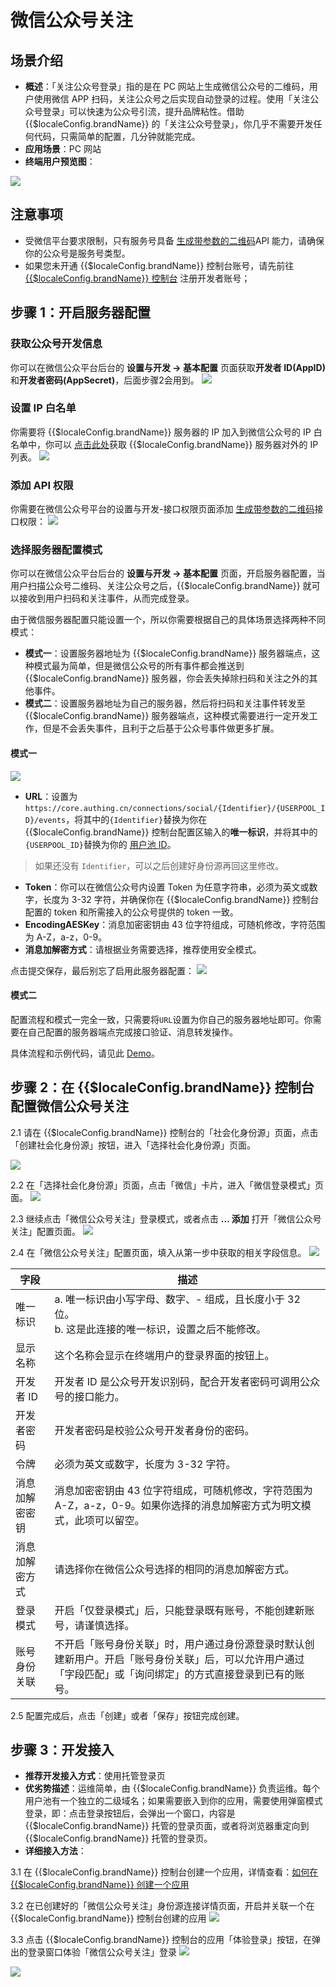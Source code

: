 # 微信公众号关注

<LastUpdated />

## 场景介绍

- **概述**：「关注公众号登录」指的是在 PC 网站上生成微信公众号的二维码，用户使用微信 APP 扫码，关注公众号之后实现自动登录的过程。使用「关注公众号登录」可以快速为公众号引流，提升品牌粘性。借助 {{$localeConfig.brandName}} 的「关注公众号登录」，你几乎不需要开发任何代码，只需简单的配置，几分钟就能完成。
- **应用场景**：PC 网站
- **终端用户预览图**：

![](./images/login-cn.jpg)

## 注意事项

- 受微信平台要求限制，只有服务号具备 [生成带参数的二维码](https://developers.weixin.qq.com/doc/offiaccount/Account_Management/Generating_a_Parametric_QR_Code.html)API 能力，请确保你的公众号是服务号类型。
- 如果您未开通 {{$localeConfig.brandName}} 控制台账号，请先前往 [{{$localeConfig.brandName}} 控制台](https://authing.cn/) 注册开发者账号；

## 步骤 1：开启服务器配置

### 获取公众号开发信息

你可以在微信公众平台后台的 **设置与开发 -> 基本配置** 页面获取**开发者 ID(AppID)** 和**开发者密码(AppSecret)**，后面步骤2会用到。
![](./images/step1-1.jpg)

### 设置 IP 白名单

你需要将 {{$localeConfig.brandName}} 服务器的 IP 加入到微信公众号的 IP 白名单中，你可以 [点击此处](https://core.authing.cn/api/v2/system/public-ips)获取 {{$localeConfig.brandName}} 服务器对外的 IP 列表。
![](./images/step1-2.jpg)

### 添加 API 权限

你需要在微信公众号平台的设置与开发-接口权限页面添加 [生成带参数的二维码](https://developers.weixin.qq.com/doc/offiaccount/Account_Management/Generating_a_Parametric_QR_Code.html)接口权限：
![](./images/step1-3.jpg)

### 选择服务器配置模式

你可以在微信公众平台后台的 **设置与开发 -> 基本配置** 页面，开启服务器配置，当用户扫描公众号二维码、关注公众号之后，{{$localeConfig.brandName}} 就可以接收到用户扫码和关注事件，从而完成登录。

由于微信服务器配置只能设置一个，所以你需要根据自己的具体场景选择两种不同模式：

- **模式一**：设置服务器地址为 {{$localeConfig.brandName}} 服务器端点，这种模式最为简单，但是微信公众号的所有事件都会推送到 {{$localeConfig.brandName}} 服务器，你会丢失掉除扫码和关注之外的其他事件。
- **模式二**：设置服务器地址为自己的服务器，然后将扫码和关注事件转发至 {{$localeConfig.brandName}} 服务器端点，这种模式需要进行一定开发工作，但是不会丢失事件，且利于之后基于公众号事件做更多扩展。

#### 模式一

![](./images/step1-4.jpg)

- **URL**：设置为 `https://core.authing.cn/connections/social/{Identifier}/{USERPOOL_ID}/events`，将其中的`{Identifier}`替换为你在 {{$localeConfig.brandName}} 控制台配置区输入的**唯一标识**，并将其中的`{USERPOOL_ID}`替换为你的 [用户池 ID](/guides/faqs/get-userpool-id-and-secret)。
> 如果还没有 `Identifier`，可以之后创建好身份源再回这里修改。
- **Token**：你可以在微信公众号内设置 Token 为任意字符串，必须为英文或数字，长度为 3-32 字符，并确保你在 {{$localeConfig.brandName}} 控制台配置的 token 和所需接入的公众号提供的 token 一致。
- **EncodingAESKey**：消息加密密钥由 43 位字符组成，可随机修改，字符范围为 A-Z，a-z，0-9。
- **消息加解密方式**：请根据业务需要选择，推荐使用安全模式。

<!--
暂时先不要点击保存，你需要将上述配置及`AppID`和`AppSecret`填入 {{$localeConfig.brandName}} 控制台中。在 **连接身份源 - 社会化登录** 中选择 **微信**，连接方式选择 **微信公众号关注**，填入上述配置：
![](../wechat-pc/images/add-app-1.jpg)

![](../wechat-pc/images/add-app-1.jpg)
-->

点击提交保存，最后别忘了启用此服务器配置：
![](./images/step1-5.jpg)

#### 模式二

配置流程和模式一完全一致，只需要将`URL`设置为你自己的服务器地址即可。你需要在自己配置的服务器端点完成接口验证、消息转发操作。

具体流程和示例代码，请见此 [Demo](https://github.com/Authing/authing-wechat-official-account)。

## 步骤 2：在 {{$localeConfig.brandName}} 控制台配置微信公众号关注

2.1 请在 {{$localeConfig.brandName}} 控制台的「社会化身份源」页面，点击「创建社会化身份源」按钮，进入「选择社会化身份源」页面。

![](~@imagesZhCn/guides/connections/create-social-idp.jpg)

2.2 在「选择社会化身份源」页面，点击「微信」卡片，进入「微信登录模式」页面。
![](../wechat-pc/images/add-app-1.jpg)

2.3 继续点击「微信公众号关注」登录模式，或者点击 **… 添加** 打开「微信公众号关注」配置页面。
![](./images/add-app1.jpg)

2.4 在「微信公众号关注」配置页面，填入从第一步中获取的相关字段信息。
![](./images/add-app2.jpg)

| 字段           | 描述                                                                                                                                                         |
| -------------- | ------------------------------------------------------------------------------------------------------------------------------------------------------------ |
| 唯一标识       | a. 唯一标识由小写字母、数字、- 组成，且长度小于 32 位。<br />b. 这是此连接的唯一标识，设置之后不能修改。                                                     |
| 显示名称       | 这个名称会显示在终端用户的登录界面的按钮上。                                                                                                                 |
| 开发者 ID      | 开发者 ID 是公众号开发识别码，配合开发者密码可调用公众号的接口能力。                                                                                         |
| 开发者密码     | 开发者密码是校验公众号开发者身份的密码。                                                                                                                     |
| 令牌          | 必须为英文或数字，长度为 3-32 字符。                                                                                                                         |
| 消息加解密密钥 | 消息加密密钥由 43 位字符组成，可随机修改，字符范围为 A-Z，a-z，0-9。如果你选择的消息加解密方式为明文模式，此项可以留空。                                     |
| 消息加解密方式 | 请选择你在微信公众号选择的相同的消息加解密方式。                                                                                                             |
| 登录模式       | 开启「仅登录模式」后，只能登录既有账号，不能创建新账号，请谨慎选择。                                                                                         |
| 账号身份关联   | 不开启「账号身份关联」时，用户通过身份源登录时默认创建新用户。开启「账号身份关联」后，可以允许用户通过「字段匹配」或「询问绑定」的方式直接登录到已有的账号。 |

2.5 配置完成后，点击「创建」或者「保存」按钮完成创建。

## 步骤 3：开发接入

- **推荐开发接入方式**：使用托管登录页
- **优劣势描述**：运维简单，由 {{$localeConfig.brandName}} 负责运维。每个用户池有一个独立的二级域名；如果需要嵌入到你的应用，需要使用弹窗模式登录，即：点击登录按钮后，会弹出一个窗口，内容是 {{$localeConfig.brandName}} 托管的登录页面，或者将浏览器重定向到 {{$localeConfig.brandName}} 托管的登录页。
- **详细接入方法**：

3.1 在 {{$localeConfig.brandName}} 控制台创建一个应用，详情查看：[如何在 {{$localeConfig.brandName}} 创建一个应用](/guides/app/create-app)

3.2 在已创建好的「微信公众号关注」身份源连接详情页面，开启并关联一个在 {{$localeConfig.brandName}} 控制台创建的应用
![](./images/step3.2.jpg)

3.3 点击 {{$localeConfig.brandName}} 控制台的应用「体验登录」按钮，在弹出的登录窗口体验「微信公众号关注」登录
![](../wechat-pc/images/step3.3-1.jpg)

![](./images/step3.3-2.jpg)
